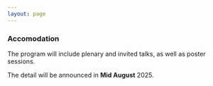 ```yaml
---
layout: page
---
```


### Accomodation

The program will include plenary and invited talks, as well as poster sessions. 

The detail will be announced in **Mid August** 2025.
